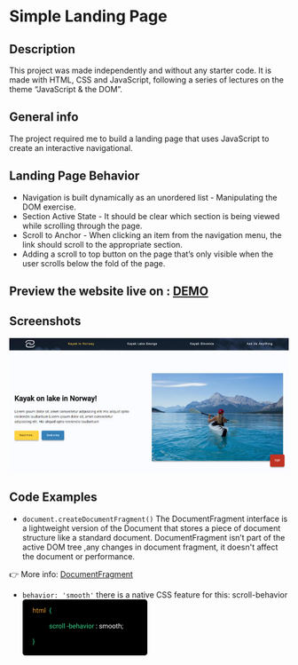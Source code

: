 # Simple Landing Page

## Description 
This project was made independently and without any starter code. It is made with HTML, CSS and JavaScript, following a series of lectures on the theme “JavaScript & the DOM”.

## General info
The project required me to build a landing page that uses JavaScript to create an interactive navigational.

## Landing Page Behavior

* Navigation is built dynamically as an unordered list - Manipulating the DOM exercise.
* Section Active State - It should be clear which section is being viewed while scrolling through the page.
* Scroll to Anchor - When clicking an item from the navigation menu, the link should scroll to the appropriate section.
* Adding a scroll to top button on the page that’s only visible when the user scrolls below the fold of the page.

## Preview the website live on : [DEMO](https://carolinafledgling.github.io/Simple-Landing-Page-/)

## Screenshots
![](assets/img/image-github.jpg)

## Code Examples

* `document.createDocumentFragment()` The DocumentFragment interface is a lightweight version of the Document that stores a piece of document structure like a standard document. DocumentFragment isn’t part of the active DOM tree ,any changes in document fragment, it doesn't affect the document or performance.

👉 More info: [DocumentFragment](https://developer.mozilla.org/en-US/docs/Web/API/DocumentFragment?fbclid=IwAR1MqMUEumETf5qHSclfQxLIIcJj2sQ7YgGiGoovXNW9VNcU6PX-vjqQBU4-/)

* `behavior: 'smooth'` there is a native CSS feature for this: scroll-behavior 
![](assets/img/smooth.jpg)
